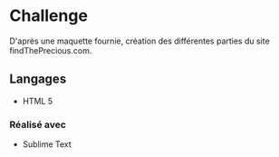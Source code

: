 # Challenge

D'après une maquette fournie, création des différentes parties du site findThePrecious.com.

## Langages
* HTML 5
    
### Réalisé avec
* Sublime Text
